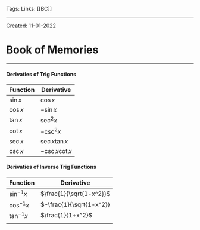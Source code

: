 Tags:
Links: [[BC]]

---
Created: 11-01-2022
# Book of Memories
---

#### Derivaties of Trig Functions
| Function  | Derivative        |
| --------- | ----------------- |
| $\sin{x}$ | $\cos{x}$         |
| $\cos{x}$ | $-\sin{x}$        |
| $\tan{x}$ | $\sec^2{x}$       |
| $\cot{x}$ | $-\csc^2{x}$      |
| $\sec{x}$ | $\sec{x}\tan{x}$  |
| $\csc{x}$ | $-\csc{x}\cot{x}$ |

#### Derivaties of Inverse Trig Functions
| Function       | Derivative               |
| -------------- | ------------------------ |
| $\sin^{-1}{x}$ | $\frac{1}{\sqrt{1-x^2}}$ |
| $\cos^{-1}{x}$ | $-\frac{1}{\sqrt{1-x^2}} |
| $\tan^{-1}{x}$ | $\frac{1}{1+x^2}$        |
|                |                          |

